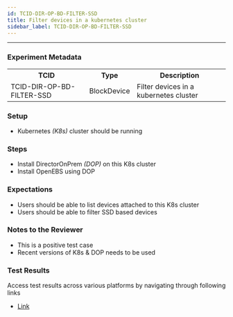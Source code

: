 ```yaml
---
id: TCID-DIR-OP-BD-FILTER-SSD
title: Filter devices in a kubernetes cluster
sidebar_label: TCID-DIR-OP-BD-FILTER-SSD
---
```

------

### Experiment Metadata

<table>
  <tr>
    <th> TCID </th>
    <th> Type </th>
    <th> Description </th>
  </tr>
  <tr>
    <td> TCID-DIR-OP-BD-FILTER-SSD </td>
    <td> BlockDevice </td>
    <td> Filter devices in a kubernetes cluster </td>
  </tr>
</table>

### Setup
- Kubernetes _(K8s)_ cluster should be running

### Steps
- Install DirectorOnPrem _(DOP)_ on this K8s cluster
- Install OpenEBS using DOP

### Expectations
- Users should be able to list devices attached to this K8s cluster
- Users should be able to filter SSD based devices

### Notes to the Reviewer
- This is a positive test case
- Recent versions of K8s & DOP needs to be used

### Test Results
Access test results across various platforms by navigating through following links
- [Link]()